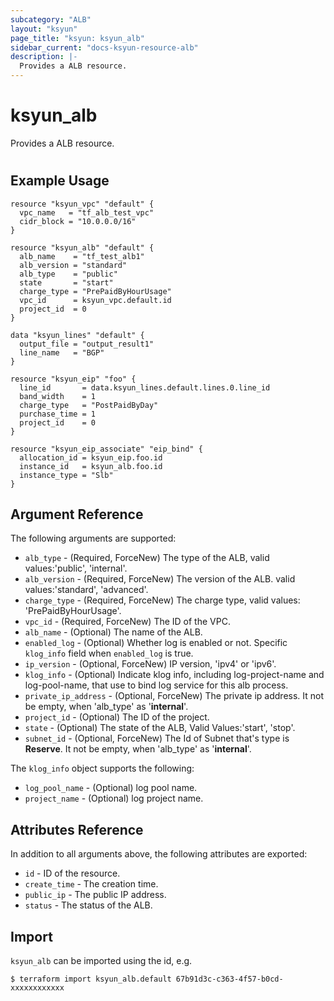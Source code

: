 ```yaml
---
subcategory: "ALB"
layout: "ksyun"
page_title: "ksyun: ksyun_alb"
sidebar_current: "docs-ksyun-resource-alb"
description: |-
  Provides a ALB resource.
---
```


# ksyun_alb

Provides a ALB resource.

#

## Example Usage

```hcl
resource "ksyun_vpc" "default" {
  vpc_name   = "tf_alb_test_vpc"
  cidr_block = "10.0.0.0/16"
}

resource "ksyun_alb" "default" {
  alb_name    = "tf_test_alb1"
  alb_version = "standard"
  alb_type    = "public"
  state       = "start"
  charge_type = "PrePaidByHourUsage"
  vpc_id      = ksyun_vpc.default.id
  project_id  = 0
}

data "ksyun_lines" "default" {
  output_file = "output_result1"
  line_name   = "BGP"
}

resource "ksyun_eip" "foo" {
  line_id       = data.ksyun_lines.default.lines.0.line_id
  band_width    = 1
  charge_type   = "PostPaidByDay"
  purchase_time = 1
  project_id    = 0
}

resource "ksyun_eip_associate" "eip_bind" {
  allocation_id = ksyun_eip.foo.id
  instance_id   = ksyun_alb.foo.id
  instance_type = "Slb"
}
```

## Argument Reference

The following arguments are supported:

* `alb_type` - (Required, ForceNew) The type of the ALB, valid values:'public', 'internal'.
* `alb_version` - (Required, ForceNew) The version of the ALB. valid values:'standard', 'advanced'.
* `charge_type` - (Required, ForceNew) The charge type, valid values: 'PrePaidByHourUsage'.
* `vpc_id` - (Required, ForceNew) The ID of the VPC.
* `alb_name` - (Optional) The name of the ALB.
* `enabled_log` - (Optional) Whether log is enabled or not. Specific `klog_info` field when `enabled_log` is true.
* `ip_version` - (Optional, ForceNew) IP version, 'ipv4' or 'ipv6'.
* `klog_info` - (Optional) Indicate klog info, including log-project-name and log-pool-name, that use to bind log service for this alb process.
* `private_ip_address` - (Optional, ForceNew) The private ip address. It not be empty, when 'alb_type' as '**internal**'.
* `project_id` - (Optional) The ID of the project.
* `state` - (Optional) The state of the ALB, Valid Values:'start', 'stop'.
* `subnet_id` - (Optional, ForceNew) The Id of Subnet that's type is **Reserve**. It not be empty, when 'alb_type' as '**internal**'.

The `klog_info` object supports the following:

* `log_pool_name` - (Optional) log pool name.
* `project_name` - (Optional) log project name.

## Attributes Reference

In addition to all arguments above, the following attributes are exported:

* `id` - ID of the resource.
* `create_time` - The creation time.
* `public_ip` - The public IP address.
* `status` - The status of the ALB.


## Import

`ksyun_alb` can be imported using the id, e.g.

```
$ terraform import ksyun_alb.default 67b91d3c-c363-4f57-b0cd-xxxxxxxxxxxx
```

